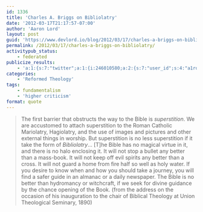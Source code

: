 ```yaml
---
id: 1336
title: 'Charles A. Briggs on Bibliolatry'
date: '2012-03-17T21:17:57-07:00'
author: 'Aaron Lord'
layout: post
guid: 'https://www.devlord.io/blog/2012/03/17/charles-a-briggs-on-bibliolatry/'
permalink: /2012/03/17/charles-a-briggs-on-bibliolatry/
activitypub_status:
    - federated
publicize_results:
    - 'a:1:{s:7:"twitter";a:1:{i:246010580;a:2:{s:7:"user_id";s:4:"a1rd";s:7:"post_id";s:18:"181248054551265280";}}}'
categories:
    - 'Reformed Theology'
tags:
    - fundamentalism
    - 'higher criticism'
format: quote
---
```


<blockquote>The first barrier that obstructs the way to the Bible is <em>superstition</em>. We are accustomed to attach superstition to the Roman Catholic Mariolatry, Hagiolatry, and the use of images and pictures and other external things in worship. But superstition is no less superstition if it take the form of <em>Bibliolatry</em>… [T]he Bible has no magical virtue in it, and there is no halo enclosing it. It will not stop a bullet any better than a mass-book. It will not keep off evil spirits any better than a cross. It will not guard a home from fire half so well as holy water. If you desire to know when and how you should take a journey, you will find a safer guide in an almanac or a daily newspaper. The Bible is no better than hydromancy or witchcraft, if we seek for divine guidance by the chance opening of the Book. (from the address on the occasion of his inauguration to the chair of Biblical Theology at Union Theological Seminary, 1890)</blockquote>